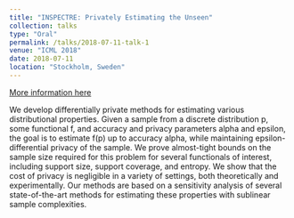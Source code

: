 ```yaml
---
title: "INSPECTRE: Privately Estimating the Unseen"
collection: talks
type: "Oral"
permalink: /talks/2018-07-11-talk-1
venue: "ICML 2018"
date: 2018-07-11
location: "Stockholm, Sweden"
---
```


[More information here](https://icml.cc/Conferences/2018/Schedule?showEvent=2697)

We develop differentially private methods for estimating various distributional properties. Given a sample from a discrete distribution p, some functional f, and accuracy and privacy parameters alpha and epsilon, the goal is to estimate f(p) up to accuracy alpha, while maintaining epsilon-differential privacy of the sample. We prove almost-tight bounds on the sample size required for this problem for several functionals of interest, including support size, support coverage, and entropy. We show that the cost of privacy is negligible in a variety of settings, both theoretically and experimentally. Our methods are based on a sensitivity analysis of several state-of-the-art methods for estimating these properties with sublinear sample complexities.


